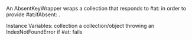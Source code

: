 An AbsentKeyWrapper wraps a collection that responds to #at: in order to provide #at:ifAbsent: .

Instance Variables:
	collection	<Collection>	a collection/object throwing an IndexNotFoundError if #at: fails


